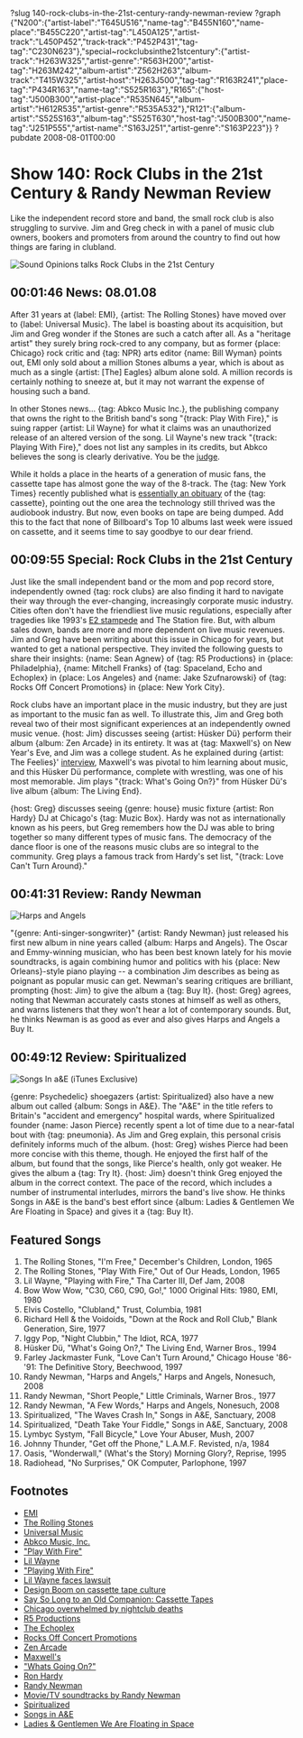 ?slug 140-rock-clubs-in-the-21st-century-randy-newman-review
?graph {"N200":{"artist-label":"T645U516","name-tag":"B455N160","name-place":"B455C220","artist-tag":"L450A125","artist-track":"L450P452","track-track":"P452P431","tag-tag":"C230N623"},"special~rockclubsinthe21stcentury":{"artist-track":"H263W325","artist-genre":"R563H200","artist-tag":"H263M242","album-artist":"Z562H263","album-track":"T415W325","artist-host":"H263J500","tag-tag":"R163R241","place-tag":"P434R163","name-tag":"S525R163"},"R165":{"host-tag":"J500B300","artist-place":"R535N645","album-artist":"H612R535","artist-genre":"R535A532"},"R121":{"album-artist":"S525S163","album-tag":"S525T630","host-tag":"J500B300","name-tag":"J251P555","artist-name":"S163J251","artist-genre":"S163P223"}}
?pubdate 2008-08-01T00:00

# Show 140: Rock Clubs in the 21st Century & Randy Newman Review
Like the independent record store and band, the small rock club is also struggling to survive. Jim and Greg check in with a panel of music club owners, bookers and promoters from around the country to find out how things are faring in clubland.

![Sound Opinions talks Rock Clubs in the 21st Century](http://www.hercampus.com/sites/default/files/2013/02/26/Paradise%2520Rock%2520Club.jpg)

## 00:01:46 News: 08.01.08
After 31 years at {label: EMI}, {artist: The Rolling Stones} have moved over to {label: Universal Music}. The label is boasting about its acquisition, but Jim and Greg wonder if the Stones are such a catch after all. As a "heritage artist" they surely bring rock-cred to any company, but as former {place: Chicago} rock critic and {tag: NPR} arts editor {name: Bill Wyman} points out, EMI only sold about a million Stones albums a year, which is about as much as a single {artist: [The] Eagles} album alone sold. A million records is certainly nothing to sneeze at, but it may not warrant the expense of housing such a band.

In other Stones news... {tag: Abkco Music Inc.}, the publishing company that owns the right to the British band's song "{track: Play With Fire}," is suing rapper {artist: Lil Wayne} for what it claims was an unauthorized release of an altered version of the song. Lil Wayne's new track "{track: Playing With Fire}," does not list any samples in its credits, but Abkco believes the song is clearly derivative. You be the [judge](http://www.theguardian.com/global/2008/jul/25/lil.wayne.sued.by.stones?gusrc=rss&feed=music).

While it holds a place in the hearts of a generation of music fans, the cassette tape has almost gone the way of the 8-track. The {tag: New York Times} recently published what is [essentially an obituary](http://www.nytimes.com/2008/07/28/business/media/28cassette.html?_r=1&oref=slogin) of the {tag: cassette}, pointing out the one area the technology still thrived was the audiobook industry. But now, even books on tape are being dumped. Add this to the fact that none of Billboard's Top 10 albums last week were issued on cassette, and it seems time to say goodbye to our dear friend.

## 00:09:55 Special: Rock Clubs in the 21st Century
Just like the small independent band or the mom and pop record store, independently owned {tag: rock clubs} are also finding it hard to navigate their way through the ever-changing, increasingly corporate music industry. Cities often don't have the friendliest live music regulations, especially after tragedies like 1993's  [E2 stampede](http://www.cnn.com/2003/US/Midwest/02/18/btsc.flock/) and The Station fire. But, with album sales down, bands are more and more dependent on live music revenues. Jim and Greg have been writing about this issue in Chicago for years, but wanted to get a national perspective. They invited the following guests to share their insights: {name: Sean Agnew} of {tag: R5 Productions} in {place: Philadelphia}, {name: Mitchell Franks} of {tag: Spaceland, Echo and Echoplex} in {place: Los Angeles} and {name: Jake Szufnarowski} of {tag: Rocks Off Concert Promotions} in {place: New York City}.

Rock clubs have an important place in the music industry, but they are just as important to the music fan as well. To illustrate this, Jim and Greg both reveal two of their most significant experiences at an independently owned music venue. {host: Jim} discusses seeing {artist: Hüsker Dü} perform their album {album: Zen Arcade} in its entirety. It was at {tag: Maxwell's} on New Year's Eve, and Jim was a college student. As he explained during {artist: The Feelies}' [interview](/show/138/), Maxwell's was pivotal to him learning about music, and this Hüsker Dü performance, complete with wrestling, was one of his most memorable. Jim plays "{track: What's Going On?}" from Hüsker Dü's live album {album: The Living End}.

{host: Greg} discusses seeing {genre: house} music fixture {artist: Ron Hardy} DJ at Chicago's {tag: Muzic Box}. Hardy was not as internationally known as his peers, but Greg remembers how the DJ was able to bring together so many different types of music fans. The democracy of the dance floor is one of the reasons music clubs are so integral to the community. Greg plays a famous track from Hardy's set list, "{track: Love Can't Turn Around}."

## 00:41:31 Review: Randy Newman
![Harps and Angels](http://is5.mzstatic.com/image/thumb/Music/v4/4e/45/79/4e457931-ee1a-a9bc-e4f1-8733da18ffc2/source/600x600bb.jpg "200900/285921874")

"{genre: Anti-singer-songwriter}" {artist: Randy Newman} just released his first new album in nine years called {album: Harps and Angels}. The Oscar and Emmy-winning musician, who has been best known lately for his movie soundtracks, is again combining humor and politics with his {place: New Orleans}-style piano playing -- a combination Jim describes as being as poignant as popular music can get. Newman's searing critiques are brilliant, prompting {host: Jim} to give the album a {tag: Buy It}. {host: Greg} agrees, noting that Newman accurately casts stones at himself as well as others, and warns listeners that they won't hear a lot of contemporary sounds. But, he thinks Newman is as good as ever and also gives Harps and Angels a Buy It.

## 00:49:12 Review: Spiritualized
![Songs In a&E (iTunes Exclusive)](http://is4.mzstatic.com/image/thumb/Music6/v4/d9/7b/ae/d97bae0b-4cc3-1260-b011-14e4a605b089/00602517742956_Cover.jpg/600x600bb-85.jpg "459702/705443324")

{genre: Psychedelic} shoegazers {artist: Spiritualized} also have a new album out called {album: Songs in A&E}. The "A&E" in the title refers to Britain's "accident and emergency" hospital wards, where Spiritualized founder {name: Jason Pierce} recently spent a lot of time due to a near-fatal bout with {tag: pneumonia}. As Jim and Greg explain, this personal crisis definitely informs much of the album. {host: Greg} wishes Pierce had been more concise with this theme, though. He enjoyed the first half of the album, but found that the songs, like Pierce's health, only got weaker. He gives the album a {tag: Try It}. {host: Jim} doesn't think Greg enjoyed the album in the correct context. The pace of the record, which includes a number of instrumental interludes, mirrors the band's live show. He thinks Songs in A&E is the band's best effort since {album: Ladies & Gentlemen We Are Floating in Space} and gives it a {tag: Buy It}.

## Featured Songs
1. The Rolling Stones, "I'm Free," December's Children, London, 1965
2. The Rolling Stones, "Play With Fire," Out of Our Heads, London, 1965
3. Lil Wayne, "Playing with Fire," Tha Carter III, Def Jam, 2008
4. Bow Wow Wow, "C30, C60, C90, Go!," 1000 Original Hits: 1980, EMI, 1980
5. Elvis Costello, "Clubland," Trust, Columbia, 1981
6. Richard Hell & the Voidoids, "Down at the Rock and Roll Club," Blank Generation, Sire, 1977
7. Iggy Pop, "Night Clubbin," The Idiot, RCA, 1977
8. Hüsker Dü, "What's Going On?," The Living End, Warner Bros., 1994
9. Farley Jackmaster Funk, "Love Can't Turn Around," Chicago House '86-'91: The Definitive Story, Beechwood, 1997
10. Randy Newman, "Harps and Angels," Harps and Angels, Nonesuch, 2008
10. Randy Newman, "Short People," Little Criminals, Warner Bros., 1977
11. Randy Newman, "A Few Words," Harps and Angels, Nonesuch, 2008
12. Spiritualized, "The Waves Crash In," Songs in A&E, Sanctuary, 2008
13. Spiritualized, "Death Take Your Fiddle," Songs in A&E, Sanctuary, 2008
14. Lymbyc Systym, "Fall Bicycle," Love Your Abuser, Mush, 2007
15. Johnny Thunder, "Get off the Phone," L.A.M.F. Revisted, n/a, 1984
16. Oasis, "Wonderwall," (What's the Story) Morning Glory?, Reprise, 1995
17. Radiohead, "No Surprises," OK Computer, Parlophone, 1997

## Footnotes
- [EMI](http://www.emigroup.com/)
- [The Rolling Stones](http://www.rollingstones.com/)
- [Universal Music](http://www.umusic.com/)
- [Abkco Music, Inc.](http://www.abkco.com/)
- ["Play With Fire"](http://www.allmusic.com/cg/amg.dll?p=amg&sql=33:abfoxx9sldae)
- [Lil Wayne](http://www.lilwayne-online.com/)
- ["Playing With Fire"](http://www.allmusic.com/cg/amg.dll?p=amg&sql=33:ki5txvqkldte)
- [Lil Wayne faces lawsuit](http://www.guardian.co.uk/global/2008/jul/25/lil.wayne.sued.by.stones?gusrc=rss&feed=music)
- [Design Boom on cassette tape culture](http://www.designboom.com/contemporary/cassettes.html)
- [Say So Long to an Old Companion: Cassette Tapes](http://www.nytimes.com/2008/07/28/business/media/28cassette.html?_r=1&oref=slogin)
- [Chicago overwhelmed by nightclub deaths](http://www.cnn.com/2003/US/Midwest/02/18/btsc.flock/)
- [R5 Productions](http://www.r5productions.com/)
- [The Echoplex](http://www.attheecho.com/)
- [Rocks Off Concert Promotions](http://www.rocksoff.com/)
- [Zen Arcade](http://www.amazon.com/Zen-Arcade-H%c3%bcsker-D%c3%bc/dp/B000000LZS)
- [Maxwell's](http://www.maxwellsnj.com/)
- ["Whats Going On?"](http://www.last.fm/music/H%c3%bcsker+D%c3%bc/_/What's+Going+On)
- [Ron Hardy](http://www.discogs.com/artist/Ron+Hardy)
- [Randy Newman](http://www.randynewman.com/)
- [Movie/TV soundtracks by Randy Newman](http://www.moviemusic.com/composer.asp?mm=newmanr&sort=year)
- [Spiritualized](http://www.spiritualized.com/)
- [Songs in A&E](http://www.metacritic.com/music/artists/spiritualized/songsinaande?q=spiritualized)
- [Ladies & Gentlemen We Are Floating in Space](http://www.amazon.com/Ladies-Gentlemen-Are-Floating-Space/dp/B000002VTE)
